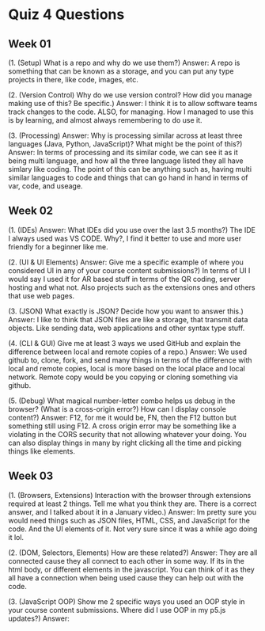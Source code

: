 # Quiz 4 Questions


## Week 01

(1. (Setup) What is a repo and why do we use them?) Answer: A repo is something that can be known as a storage, and you can put any type projects in there, like code, images, etc. 

(2. (Version Control) Why do we use version control? How did you manage making use of this? Be specific.) Answer: I think it is to allow software teams track changes to the code.
ALSO, for managing. How I managed to use this is by learning, and almost always remembering to do use it. 

(3. (Processing) Answer: Why is processing similar across at least three languages (Java, Python, JavaScript)? What might be the point of this?) Answer: In terms of processing and
its similar code, we can see it as it being multi language, and how all the three language listed they all have simlary like coding. The point of this can be anything such
as, having multi similar languages to code and things that can go hand in hand in terms of var, code, and useage. 


## Week 02

(1. (IDEs) Answer: What IDEs did you use over the last 3.5 months?) The IDE I always used was VS CODE. Why?, I find it better to use and more user friendly for a beginner like me.

(2. (UI & UI Elements) Answer: Give me a specific example of where you considered UI in any of your course content submissions?) In terms of UI I would say I used it for AR based stuff
in terms of the QR coding, server hosting and what not. Also projects such as the extensions ones and others that use web pages. 

(3. (JSON) What exactly is JSON? Decide how you want to answer this.) Answer: I like to think that JSON files are like a storage, that transmit data objects. Like sending data, web applications
and other syntax type stuff.  

(4. (CLI & GUI) Give me at least 3 ways we used GitHub and explain the difference between local and remote copies of a repo.) Answer: We used github to, clone, fork, and send many things
in terms of the difference with local and remote copies, local is more based on the local place and local network. Remote copy would be you copying or cloning something via
github.

(5. (Debug) What magical number-letter combo helps us debug in the browser? (What is a cross-origin error?) How can I display console content?) Answer: F12, for me it would be, FN, then the F12
button but something still using F12. A cross origin error may be something like a violating in the CORS security that not allowing whatever your doing. You can also display things in many
by right clicking all the time and picking things like elements. 

## Week 03

(1. (Browsers, Extensions) Interaction with the browser through extensions required at least 2 things. Tell me what you think they are. There is a correct answer, and I talked about it in a January video.)
Answer: Im pretty sure you would need things such as JSON files, HTML, CSS, and JavaScript for the code. And the UI elements of it. Not very sure since it was a while ago doing it lol. 

(2. (DOM, Selectors, Elements) How are these related?) Answer: They are all connected cause they all connect to each other in some way. If its in the html body, or different elements in the 
javascript. You can think of it as they all have a connection when being used cause they can help out with the code. 

(3. (JavaScript OOP) Show me 2 specific ways you used an OOP style in your course content submissions. Where did I use OOP in my p5.js updates?) Answer:
